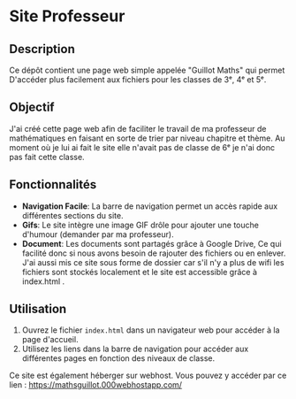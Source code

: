 # Site Professeur

## Description
Ce dépôt contient une page web simple appelée "Guillot Maths" qui permet D'accéder plus facilement aux fichiers pour les classes de 3ᵉ, 4ᵉ et 5ᵉ.

## Objectif
J'ai créé cette page web afin de faciliter le travail de ma professeur de mathématiques en faisant en sorte de trier par niveau chapitre et thème. Au moment où je lui ai fait le site elle n'avait pas de classe de 6ᵉ je n'ai donc pas fait cette classe. 


## Fonctionnalités
- **Navigation Facile**: La barre de navigation permet un accès rapide aux différentes sections du site.
- **Gifs**: Le site intègre une image GIF drôle pour ajouter une touche d'humour (demander par ma professeur).
- **Document**: Les documents sont partagés grâce à Google Drive, Ce qui facilité donc si nous avons besoin de rajouter des fichiers ou en enlever. J'ai aussi mis ce site sous forme de dossier car s'il n'y a plus de wifi les fichiers sont stockés localement et le site est accessible grâce à index.html .

## Utilisation
1. Ouvrez le fichier `index.html` dans un navigateur web pour accéder à la page d'accueil.
2. Utilisez les liens dans la barre de navigation pour accéder aux différentes pages en fonction des niveaux de classe.


Ce site est également héberger sur webhost. Vous pouvez y accéder par ce lien : https://mathsguillot.000webhostapp.com/
